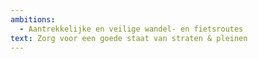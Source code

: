 ```yaml
---
ambitions:
  - Aantrekkelijke en veilige wandel- en fietsroutes
text: Zorg voor een goede staat van straten & pleinen
---
```

